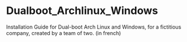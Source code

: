 # Dualboot_Archlinux_Windows
Installation Guide for Dual-boot Arch Linux and Windows, for a fictitious company, created by a team of two. (in french)
